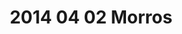 ---
layout: blog
title: 2014 04 02 Morros
category: blog
lat: 47.66866
lng: -122.38563
altitude: 19.7
image: https://s3-us-west-2.amazonaws.com/worldcup14/2014-04-02 18:37:51 PDT.jpg
observation: 20140402183751PDT
---